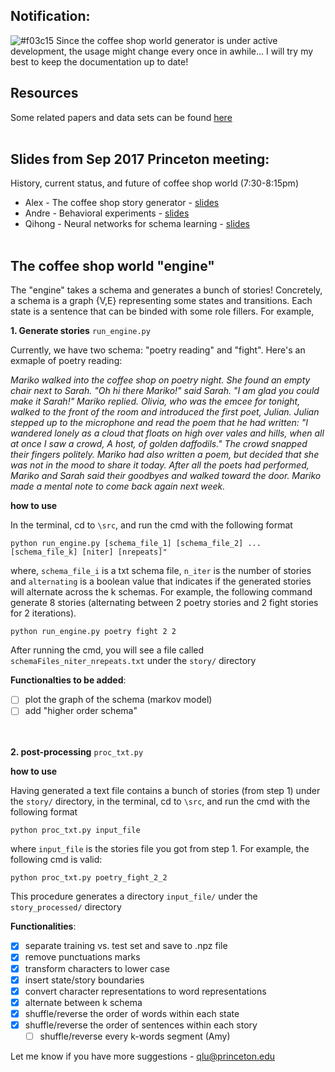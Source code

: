 ## Notification: 
![#f03c15](https://placehold.it/15/f03c15/000000?text=+) Since the coffee shop world generator is under active development, 
the usage might change every once in awhile... I will try my best to keep the documentation up to date! 

## Resources 

Some related papers and data sets can be found <a href = "https://github.com/PrincetonCompMemLab/narrative/wiki">here</a>
<br><br>


## Slides from Sep 2017 Princeton meeting:  

History, current status, and future of coffee shop world (7:30-8:15pm)
- Alex - The coffee shop story generator - [slides](https://github.com/ProjectSEM/Organization/blob/master/slides/sep_2017/storygeneration_MURI.pdf) 
- Andre - Behavioral experiments - [slides](https://github.com/ProjectSEM/Organization/blob/master/slides/sep_2017/andre_MURI_d1.pdf) 
- Qihong - Neural networks for schema learning - [slides](https://github.com/ProjectSEM/Organization/blob/master/slides/sep_2017/0917-MURI_Lu.pdf) 
<br><br>

## The coffee shop world "engine" 

The "engine" takes a schema and generates a bunch of stories! Concretely, a schema is a graph {V,E} representing some states and transitions. Each state is a sentence that can be binded with some role fillers. For example, 
<br>

**1. Generate stories** `run_engine.py`

Currently, we have two schema: "poetry reading" and "fight". Here's an exmaple of poetry reading: 

*Mariko walked into the coffee shop on poetry night. She found an empty chair next to Sarah. "Oh hi there Mariko!" said Sarah. "I am glad you could make it Sarah!" Mariko replied. Olivia, who was the emcee for tonight, walked to the front of the room and introduced the first poet, Julian. Julian stepped up to the microphone and read the poem that he had written: "I wandered lonely as a cloud that floats on high over vales and hills, when all at once I saw a crowd, A host, of golden daffodils." The crowd snapped their fingers politely. Mariko had also written a poem, but decided that she was not in the mood to share it today. After all the poets had performed, Mariko and Sarah said their goodbyes and walked toward the door. Mariko made a mental note to come back again next week.*

**how to use**

In the terminal, cd to `\src`, and run the cmd with the following format 
```
python run_engine.py [schema_file_1] [schema_file_2] ... [schema_file_k] [niter] [nrepeats]"
```
where, `schema_file_i` is a txt schema file, `n_iter` is the number of stories and `alternating` is a boolean value that indicates if the generated stories will alternate across the k schemas. For example, the following command generate 8 stories (alternating between 2 poetry stories and 2 fight stories for 2 iterations).
```
python run_engine.py poetry fight 2 2
```
After running the cmd, you will see a file called `schemaFiles_niter_nrepeats.txt` under the `story/` directory

**Functionalties to be added**: 
- [ ] plot the graph of the schema (markov model)
- [ ] add "higher order schema"
<br><br><br>

**2. post-processing** `proc_txt.py`

**how to use**

Having generated a text file contains a bunch of stories (from step 1) under the `story/` directory, in the terminal, cd to `\src`, and run the cmd with the following format 
```
python proc_txt.py input_file
```
where `input_file` is the stories file you got from step 1. For example, the following cmd is valid:
```
python proc_txt.py poetry_fight_2_2
```
This procedure generates a directory `input_file/` under the `story_processed/` directory


**Functionalities**: 
- [x] separate training vs. test set and save to .npz file 
- [x] remove punctuations marks
- [x] transform characters to lower case
- [x] insert state/story boundaries
- [x] convert character representations to word representations
- [x] alternate between k schema
- [x] shuffle/reverse the order of words within each state 
- [x] shuffle/reverse the order of sentences within each story
    - [ ] shuffle/reverse every k-words segment (Amy)

Let me know if you have more suggestions - qlu@princeton.edu
